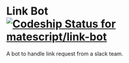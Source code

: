 # Link Bot [ ![Codeship Status for matescript/link-bot](https://codeship.com/projects/c996f210-de32-0133-2702-6a683e002de2/status?branch=master)](https://codeship.com/projects/144633)
A bot to handle link request from a slack team.
